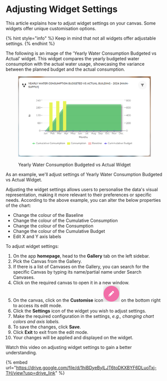 # Adjusting Widget Settings

This article explains how to adjust widget settings on your canvas. Some widgets offer unique customisation options.

{% hint style="info" %}
Keep in mind that not all widgets offer adjustable settings.
{% endhint %}

The following is an image of the 'Yearly Water Consumption Budgeted vs Actual' widget. This widget compares the yearly budgeted water consumption with the actual water usage, showcasing the variance between the planned budget and the actual consumption.

<figure><img src="../.gitbook/assets/Yearly Water Consumption Budgeted vs Actual widget_1.png" alt=""><figcaption><p>Yearly Water Consumption Budgeted vs Actual Widget</p></figcaption></figure>

As an example, we'll adjust settings of Yearly Water Consumption Budgeted vs Actual Widget.

Adjusting the widget settings allows users to personalise the data's visual representation, making it more relevant to their preferences or specific needs. According to the above example, you can alter the below properties of the chart:

* Change the colour of the Baseline
* Change the colour of the Cumulative Consumption
* Change the colour of the Consumption
* Change the colour of the Cumulative Budget
* Edit  X and Y axis labels

To adjust widget settings:

1. On the app **homepage**, head to the **Gallery** tab on the left sidebar.
2. Pick the Canvas from the Gallery.&#x20;
3. If there is a list of Canvases on the Gallery, you can search for the specific Canvas by typing its name/partial name under Search Canvases.
4. Click on the required canvas to open it in a new window.
5. On the canvas, click on the **Customise** icon![](<../.gitbook/assets/Customise icon (3).png>) on the bottom right to access its edit mode.
6. Click the **Settings** icon of the widget you wish to adjust settings.
7. Make the required configuration in the settings, _e.g., changing chart colors and axis labels._
8. To save the changes, click **Save**.
9. Click **Exit** to exit from the edit mode.
10. Your changes will be applied and displayed on the widget.

Watch this video on adjusting widget settings to gain a better understanding.

{% embed url="https://drive.google.com/file/d/1hiBDyeBylLJT6toDKXBYF6DLuoTxj-TH/view?usp=drive_link" %}
